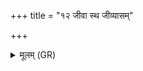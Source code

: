+++
title = "१२ जीवा स्थ जीव्यासम्"

+++
<details><summary>मूलम् (GR)</summary>

जीवा स्थ जीव्यासं सर्वम् आयुर् जीव्यासम् ॥
</details>